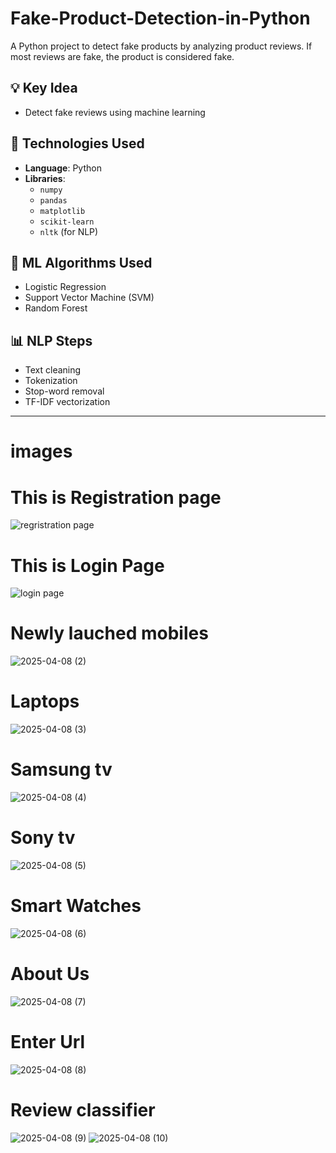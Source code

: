 # Fake-Product-Detection-in-Python
A Python project to detect fake products by analyzing product reviews. If most reviews are fake, the product is considered fake.

## 💡 Key Idea

- Detect fake reviews using machine learning

## 🧠 Technologies Used

- **Language**: Python
- **Libraries**: 
  - `numpy`  
  - `pandas`  
  - `matplotlib`  
  - `scikit-learn`  
  - `nltk` (for NLP)

## 🤖 ML Algorithms Used

- Logistic Regression  
- Support Vector Machine (SVM)  
- Random Forest

## 📊 NLP Steps

- Text cleaning
- Tokenization
- Stop-word removal
- TF-IDF vectorization

---

# images
# This is Registration page 
![regristration page](https://github.com/user-attachments/assets/be6285cd-aa1a-4df0-b944-52fc58012706)

# This is Login Page 
![login page](https://github.com/user-attachments/assets/9c871003-17ea-400d-bfa0-bbf64776a1b5)

# Newly lauched mobiles 
![2025-04-08 (2)](https://github.com/user-attachments/assets/eb6e8ac8-9b25-42c3-baf7-ce4ef6a951c7)

# Laptops
![2025-04-08 (3)](https://github.com/user-attachments/assets/de363a4e-0fec-4e18-8be9-ab0409601268)

# Samsung tv
![2025-04-08 (4)](https://github.com/user-attachments/assets/8c5a8094-f253-4842-bf6d-35f6848fd103)

# Sony tv
![2025-04-08 (5)](https://github.com/user-attachments/assets/ea1d4b17-05a4-4182-b840-be08eed75986)

# Smart Watches
![2025-04-08 (6)](https://github.com/user-attachments/assets/30f0f470-972c-4e38-b5eb-95162a1b50d2)

 # About Us 
![2025-04-08 (7)](https://github.com/user-attachments/assets/90496e43-24c9-456a-8bff-2c162d31ecc9)

# Enter Url
![2025-04-08 (8)](https://github.com/user-attachments/assets/f2b8511e-e29d-4757-9c8b-9584ada1102e)

# Review classifier 
![2025-04-08 (9)](https://github.com/user-attachments/assets/91398d7c-2e4e-4e53-aba7-3767722c3b61)
![2025-04-08 (10)](https://github.com/user-attachments/assets/4c3aabe6-d782-4617-beb1-753e01e0acab)

